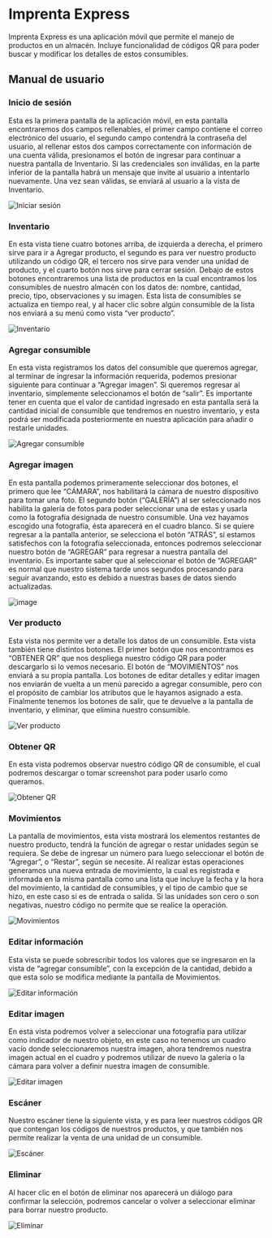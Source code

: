 # Imprenta Express
Imprenta Express es una aplicación móvil que permite el manejo de productos en un almacén. Incluye funcionalidad de códigos QR para poder buscar y modificar los detalles de estos consumibles.

## Manual de usuario
### Inicio de sesión
Esta es la primera pantalla de la aplicación móvil, en esta pantalla encontraremos dos campos rellenables, el primer campo contiene el correo electrónico del usuario, 
el segundo campo contendrá la contraseña del usuario, al rellenar estos dos campos correctamente con información de una cuenta válida, presionamos el botón de ingresar 
para continuar a nuestra pantalla de Inventario. Si las credenciales son inválidas, en la parte inferior de la pantalla habrá un mensaje que invite al usuario a intentarlo 
nuevamente. Una vez sean válidas, se enviará al usuario a la vista de Inventario.  

![Iniciar sesión](https://github.com/Jescortam/imprenta-express/assets/69122617/feaa1ebf-ed52-4ca2-bf74-543c23d0d62e)

### Inventario 
En esta vista tiene cuatro botones arriba, de izquierda a derecha, el primero sirve para ir a Agregar producto, el segundo es para ver nuestro producto utilizando un código 
QR, el tercero nos sirve para vender una unidad de producto, y el cuarto botón nos sirve para cerrar sesión. Debajo de estos botones encontraremos una lista de productos 
en la cual encontramos los consumibles de nuestro almacén con los datos de: nombre, cantidad, precio, tipo, observaciones y su imagen. Esta lista de consumibles se actualiza 
en tiempo real, y al hacer clic sobre algún consumible de la lista nos enviará a su menú como vista “ver producto”.  

![Inventario](https://github.com/Jescortam/imprenta-express/assets/69122617/00cfd505-2d7e-43f4-9c29-261aa151d74b)

### Agregar consumible
En esta vista registramos los datos del consumible que queremos agregar, al terminar de ingresar la información requerida, podemos presionar siguiente para continuar a 
“Agregar imagen”. Si queremos regresar al inventario, simplemente seleccionamos el botón de “salir”. Es importante tener en cuenta que el valor de cantidad ingresado en 
esta pantalla será la cantidad inicial de consumible que tendremos en nuestro inventario, y esta podrá ser modificada posteriormente en nuestra aplicación para añadir o 
restarle unidades.  

![Agregar consumible](https://github.com/Jescortam/imprenta-express/assets/69122617/c453a1b6-1c5c-4176-9799-f2b25c060d4b)

### Agregar imagen
En esta pantalla podemos primeramente seleccionar dos botones, el primero que lee “CÁMARA”, nos habilitará la cámara de nuestro dispositivo para tomar una foto. El segundo 
botón (“GALERÍA”) al ser seleccionado nos habilita la galería de fotos para poder seleccionar una de estas y usarla como la fotografía designada de nuestro consumible. Una 
vez hayamos escogido una fotografía, ésta aparecerá en el cuadro blanco. Si se quiere regresar a la pantalla anterior, se selecciona el botón “ATRÁS”, si estamos satisfechos 
con la fotografía seleccionada, entonces podremos seleccionar nuestro botón de “AGREGAR” para regresar a nuestra pantalla del inventario.
Es importante saber que al seleccionar el botón de “AGREGAR” es normal que nuestro sistema tarde unos segundos procesando para seguir avanzando, esto es debido a nuestras 
bases de datos siendo actualizadas.  

![image](https://github.com/Jescortam/imprenta-express/assets/69122617/2d8c2792-3b41-4a8b-a346-6a88bd2fe711)

### Ver producto
Esta vista nos permite ver a detalle los datos de un consumible. Esta vista también tiene distintos botones. El primer botón que nos encontramos es “OBTENER QR” que nos 
despliega nuestro código QR para poder descargarlo si lo vemos necesario. El botón de “MOVIMIENTOS” nos enviará a su propia pantalla. Los botones de editar detalles y editar 
imagen nos enviarán de vuelta a un menú parecido a agregar consumible, pero con el propósito de cambiar los atributos que le hayamos asignado a esta. Finalmente tenemos los 
botones de salir, que te devuelve a la pantalla de inventario, y eliminar, que elimina nuestro consumible.  

![Ver producto](https://github.com/Jescortam/imprenta-express/assets/69122617/d21b65cf-c06b-492c-a8e1-e874557aa4cb)

### Obtener QR
En esta vista podremos observar nuestro código QR de consumible, el cual podremos descargar o tomar screenshot para poder usarlo como queramos.  

![Obtener QR](https://github.com/Jescortam/imprenta-express/assets/69122617/f0e113a6-a021-4017-83d1-20d81d028a1a)


### Movimientos
La pantalla de movimientos, esta vista mostrará los elementos restantes de nuestro producto, tendrá la función de agregar o restar unidades según se requiera. Se debe de 
ingresar un número para luego seleccionar el botón de “Agregar”, o “Restar”, según se necesite. Al realizar estas operaciones generamos una nueva entrada de movimiento, 
la cual es registrada e informada en la misma pantalla como una lista que incluye la fecha y la hora del movimiento, la cantidad de consumibles, y el tipo de cambio que se 
hizo, en este caso si es de entrada o salida. Si las unidades son cero o son negativas, nuestro código no permite que se realice la operación.  

![Movimientos](https://github.com/Jescortam/imprenta-express/assets/69122617/fc4f327b-257e-4954-83cd-200e826a7ed2)

### Editar información
Esta vista se puede sobrescribir todos los valores que se ingresaron en la vista de “agregar consumible”, con la excepción de la cantidad, debido a que esta solo se modifica 
mediante la pantalla de Movimientos.  

![Editar información](https://github.com/Jescortam/imprenta-express/assets/69122617/d8cb6290-048f-44af-9ec3-7365311de038)

### Editar imagen
En esta vista podremos volver a seleccionar una fotografía para utilizar como indicador de nuestro objeto, en este caso no tenemos un cuadro vacío donde seleccionaremos 
nuestra imagen, ahora tendremos nuestra imagen actual en el cuadro y podremos utilizar de nuevo la galería o la cámara para volver a definir nuestra imagen de consumible.  

![Editar imagen](https://github.com/Jescortam/imprenta-express/assets/69122617/0a182407-a414-4205-8d8d-08c8ac881c3b)

### Escáner
Nuestro escáner tiene la siguiente vista, y es para leer nuestros códigos QR que contengan los códigos de nuestros productos, y que también nos permite realizar la venta 
de una unidad de un consumible.  

![Escáner](https://github.com/Jescortam/imprenta-express/assets/69122617/f24528b1-863b-49f1-8f8d-a214eeb0ec10)

### Eliminar
Al hacer clic en el botón de eliminar nos aparecerá un diálogo para confirmar la selección, podremos cancelar o volver a seleccionar eliminar para borrar nuestro producto.  

![Eliminar](https://github.com/Jescortam/imprenta-express/assets/69122617/eb00f0f9-4dba-435a-837f-91aa84ba6e3d)
